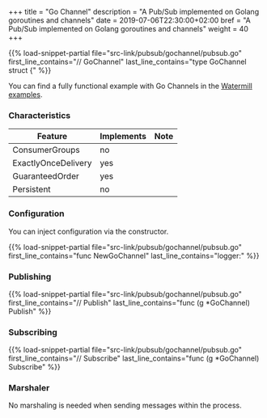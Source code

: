 +++
title = "Go Channel"
description = "A Pub/Sub implemented on Golang goroutines and channels"
date = 2019-07-06T22:30:00+02:00
bref = "A Pub/Sub implemented on Golang goroutines and channels"
weight = 40
+++

{{% load-snippet-partial file="src-link/pubsub/gochannel/pubsub.go" first_line_contains="// GoChannel" last_line_contains="type GoChannel struct {" %}}

You can find a fully functional example with Go Channels in the [Watermill examples](https://github.com/ThreeDotsLabs/watermill/tree/master/_examples/pubsubs/go-channel).

### Characteristics

| Feature | Implements | Note |
| ------- | ---------- | ---- |
| ConsumerGroups | no | |
| ExactlyOnceDelivery | yes |  |
| GuaranteedOrder | yes |  |
| Persistent | no| |

### Configuration

You can inject configuration via the constructor.

{{% load-snippet-partial file="src-link/pubsub/gochannel/pubsub.go" first_line_contains="func NewGoChannel" last_line_contains="logger:" %}}

### Publishing

{{% load-snippet-partial file="src-link/pubsub/gochannel/pubsub.go" first_line_contains="// Publish" last_line_contains="func (g *GoChannel) Publish" %}}

### Subscribing

{{% load-snippet-partial file="src-link/pubsub/gochannel/pubsub.go" first_line_contains="// Subscribe" last_line_contains="func (g *GoChannel) Subscribe" %}}

### Marshaler

No marshaling is needed when sending messages within the process.
